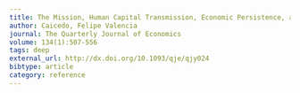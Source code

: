 ```yaml
---
title: The Mission, Human Capital Transmission, Economic Persistence, and Culture in South America*
author: Caicedo, Felipe Valencia
journal: The Quarterly Journal of Economics
volume: 134(1):507-556
tags: deep
external_url: http://dx.doi.org/10.1093/qje/qjy024
bibtype: article
category: reference
---
```

